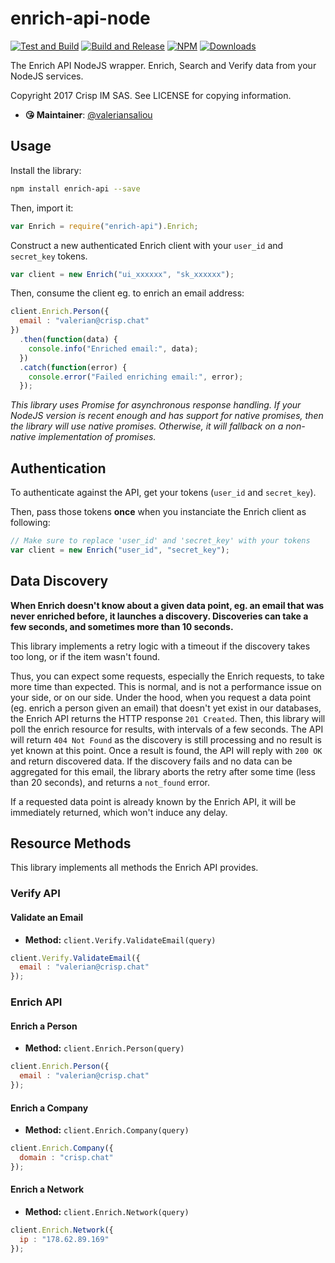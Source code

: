 # enrich-api-node

[![Test and Build](https://github.com/enrich-data/enrich-api-node/workflows/Test%20and%20Build/badge.svg?branch=master)](https://github.com/enrich-data/enrich-api-node/actions?query=workflow%3A%22Test+and+Build%22) [![Build and Release](https://github.com/enrich-data/enrich-api-node/workflows/Build%20and%20Release/badge.svg)](https://github.com/enrich-data/enrich-api-node/actions?query=workflow%3A%22Build+and+Release%22) [![NPM](https://img.shields.io/npm/v/enrich-api.svg)](https://www.npmjs.com/package/enrich-api) [![Downloads](https://img.shields.io/npm/dt/enrich-api.svg)](https://www.npmjs.com/package/enrich-api)

The Enrich API NodeJS wrapper. Enrich, Search and Verify data from your NodeJS services.

Copyright 2017 Crisp IM SAS. See LICENSE for copying information.

* **😘 Maintainer**: [@valeriansaliou](https://github.com/valeriansaliou)

## Usage

Install the library:

```bash
npm install enrich-api --save
```

Then, import it:

```javascript
var Enrich = require("enrich-api").Enrich;
```

Construct a new authenticated Enrich client with your `user_id` and `secret_key` tokens.

```javascript
var client = new Enrich("ui_xxxxxx", "sk_xxxxxx");
```

Then, consume the client eg. to enrich an email address:

```javascript
client.Enrich.Person({
  email : "valerian@crisp.chat"
})
  .then(function(data) {
    console.info("Enriched email:", data);
  })
  .catch(function(error) {
    console.error("Failed enriching email:", error);
  });
```

_This library uses Promise for asynchronous response handling. If your NodeJS version is recent enough and has support for native promises, then the library will use native promises. Otherwise, it will fallback on a non-native implementation of promises._

## Authentication

To authenticate against the API, get your tokens (`user_id` and `secret_key`).

Then, pass those tokens **once** when you instanciate the Enrich client as following:

```javascript
// Make sure to replace 'user_id' and 'secret_key' with your tokens
var client = new Enrich("user_id", "secret_key");
```

## Data Discovery

**When Enrich doesn't know about a given data point, eg. an email that was never enriched before, it launches a discovery. Discoveries can take a few seconds, and sometimes more than 10 seconds.**

This library implements a retry logic with a timeout if the discovery takes too long, or if the item wasn't found.

Thus, you can expect some requests, especially the Enrich requests, to take more time than expected. This is normal, and is not a performance issue on your side, or on our side. Under the hood, when you request a data point (eg. enrich a person given an email) that doesn't yet exist in our databases, the Enrich API returns the HTTP response `201 Created`. Then, this library will poll the enrich resource for results, with intervals of a few seconds. The API will return `404 Not Found` as the discovery is still processing and no result is yet known at this point. Once a result is found, the API will reply with `200 OK` and return discovered data. If the discovery fails and no data can be aggregated for this email, the library aborts the retry after some time (less than 20 seconds), and returns a `not_found` error.

If a requested data point is already known by the Enrich API, it will be immediately returned, which won't induce any delay.

## Resource Methods

This library implements all methods the Enrich API provides.

### Verify API

#### Validate an Email

* **Method:** `client.Verify.ValidateEmail(query)`

```javascript
client.Verify.ValidateEmail({
  email : "valerian@crisp.chat"
});
```

### Enrich API

#### Enrich a Person

* **Method:** `client.Enrich.Person(query)`

```javascript
client.Enrich.Person({
  email : "valerian@crisp.chat"
});
```

#### Enrich a Company

* **Method:** `client.Enrich.Company(query)`

```javascript
client.Enrich.Company({
  domain : "crisp.chat"
});
```

#### Enrich a Network

* **Method:** `client.Enrich.Network(query)`

```javascript
client.Enrich.Network({
  ip : "178.62.89.169"
});
```
